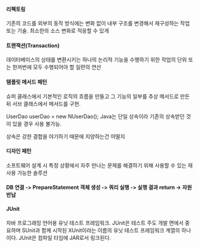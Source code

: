 #### 리펙토링

기존의 코드를 외부의 동작 방식에는 변화 없이 내부 구조를 변경해서 재구성하는 작업 또는 기술. 최소한의 소스 변화로 적응할 수 있게

#### 트랜잭션(Transaction) 

데이터베이스의 상태를 변환시키는 하나의 논리적 기능을 수행하기 위한 작업의 단위 또는 한꺼번에 모두 수행되어야 할 일련의 연산

#### 템플릿 메서드 패턴

슈퍼 클래스에서 기본적인 로직의 흐름을 만들고 그 기능의 일부를 추상 메서드로 만든 뒤 서브 클래스에서 메서드를 구현. 

UserDao userDao = new NUserDao(); Java는 단일 상속이라 기존의 상속받던 것이 있을 경우 사용 불가능.

상속은 강한 결합을 야기하기 때문에 지양하는건 어떨지

#### 디자인 패턴

소프트웨어 설계 시 특정 상황에서 자주 만나는 문제를 해결하기 위해 사용할 수 있는 재사용 가능한 솔루션

#### DB 연결 -> PrepareStatement 객체 생성 -> 쿼리 실행 -> 실행 결과 return -> 자원 반납

#### JUnit

자바 프로그래밍 언어용 유닛 테스트 프레임워크. JUnit은 테스트 주도 개발 면에서 중요하며 SUnit과 함께 시작된 XUnit이라는 이름의 유닛 테스트 프레임워크 계열의 하나이다. JUnit은 컴파일 타임에 JAR로서 링크된다.

